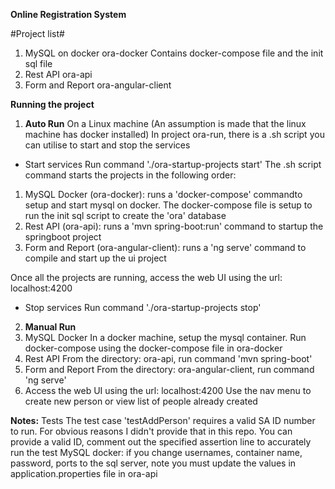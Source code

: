 **Online Registration System**

#Project list#
1. MySQL on docker
ora-docker
Contains docker-compose file and the init sql file
2. Rest API
ora-api
3. Form and Report
ora-angular-client

**Running the project**

1. **Auto Run**
On a Linux machine (An assumption is made that the linux machine has docker installed)
In project ora-run, there is a .sh script you can utilise to start and stop the services

* Start services
Run command './ora-startup-projects start'
The .sh script command starts the projects in the following order:
1. MySQL Docker (ora-docker): runs a 'docker-compose' commandto setup and start mysql on docker. The docker-compose file is setup to run the init sql script to create the 'ora' database
2. Rest API (ora-api): runs a 'mvn spring-boot:run' command to startup the springboot project
3. Form and Report (ora-angular-client): runs a 'ng serve' command to compile and start up the ui project

Once all the projects are running, access the web UI using the url: localhost:4200

* Stop services
Run command './ora-startup-projects stop'

2. **Manual Run**
1. MySQL Docker
In a docker machine, setup the mysql container. Run docker-compose using the docker-compose file in ora-docker
2. Rest API 
From the directory: ora-api, run command 'mvn spring-boot'
3. Form and Report 
From the directory: ora-angular-client, run command 'ng serve'
4. Access the web UI using the url: localhost:4200 Use the nav menu to create new person or view list of people already created


**Notes:**
Tests
The test case 'testAddPerson' requires a valid SA ID number to run. For obvious reasons I didn't provide that in this repo. You can provide a valid ID, comment out the specified assertion line to accurately run the test
MySQL docker: if you change usernames, container name, password, ports to the sql server, note you must update the values in application.properties file in ora-api
